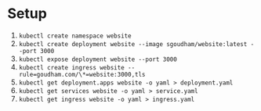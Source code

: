 # Setup

1. `kubectl create namespace website`
2. `kubectl create deployment website --image sgoudham/website:latest --port 3000`
3. `kubectl expose deployment website --port 3000`
4. `kubectl create ingress website --rule=goudham.com/\*=website:3000,tls`
5. `kubectl get deployment.apps website -o yaml > deployment.yaml`
6. `kubectl get services website -o yaml > service.yaml`
7. `kubectl get ingress website -o yaml > ingress.yaml`